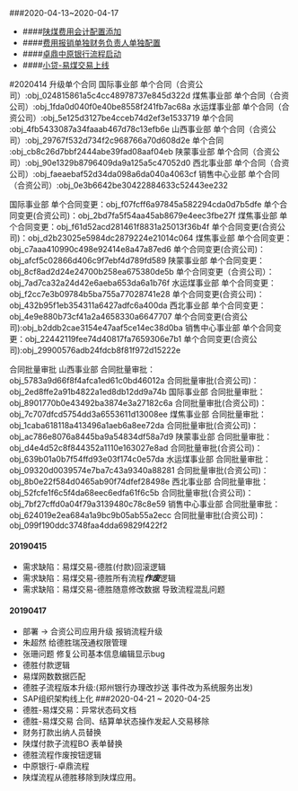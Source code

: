 ###2020-04-13~2020-04-17
* ####[陕煤费用会计配置添加]()
* ####[费用报销单独财务负责人单独配置]()
* ####[卓鼎中原银行流程启动](https://www.tapd.cn/58735076/prong/stories/view/1158735076001001785)
* ####[小贷-易煤交易上线]()


#2020414
升级单个合同
国际事业部 
 单个合同（合资公司）:obj_024815861a5c4cc48978737e845d322d
煤焦事业部
 单个合同（合资公司）:obj_1fda0d040f0e40be8558f241fb7ac68a
水运煤事业部
 单个合同（合资公司）:obj_5e125d3127be4cceb74d2ef3e1533719 
 单个合同            :obj_4fb5433087a34faaab467d78c13efb6e 
山西事业部
 单个合同（合资公司）:obj_29767f532d734f2c968766a70d608d2e
 单个合同            :obj_cb8c26d7bbf2444abe39fad08aaf04eb
陕蒙事业部
 单个合同（合资公司）:obj_90e1329b8796409da9a125a5c47052d0
西北事业部
 单个合同（合资公司）:obj_faeaebaf52d34da098a6da040a4063cf
销售中心业部
 单个合同（合资公司）:obj_0e3b6642be30422884633c52443ee232

国际事业部
单个合同变更：obj_f07fcff6a97845a582294cda0d7b5dfe
单个合同变更(合资公司)：obj_2bd7fa5f54aa45ab8679e4eec3fbe27f
煤焦事业部
单个合同变更：obj_f61d52acd281461f8831a25013f36b4f
单个合同变更(合资公司)：obj_d2b23025e5984dc2879224e21014c064
煤焦事业部
单个合同变更：obj_c7aaa410990c498e92414e8a47a87ed6
单个合同变更(合资公司)：obj_afcf5c02866d406c9f7ebf4d789fd589
陕蒙事业部
单个合同变更：obj_8cf8ad2d24e24700b258ea675380de5b
单个合同变更（合资公司）：obj_7ad7ca32a24d42e6aeba653da6a1b76f
水运煤事业部
单个合同变更：obj_f2cc7e3b09784b5ba755a77028741e28
单个合同变更(合资公司)：obj_432b95f1eb354311a6427adfc6a400da
西北事业部
单个合同变更：obj_4e9e880b73cf41a2a4658330a6647707
单个合同变更(合资公司):obj_b2ddb2cae3154e47aaf5ce14ec38d0ba
销售中心事业部
单个合同变更：obj_22442119fee74d40817fa7659306e7b1
单个合同变更(合资公司):obj_29900576adb24fdcb8f81f972d15222e

合同批量审批
山西事业部
合同批量审批：obj_5783a9d66f8f4afca1ed61c0bd46012a
合同批量审批(合资公司)：obj_2ed8ffe2a91b4822a1ed8db12dd9a74b
国际事业部
合同批量审批：obj_8901770b0e43492ba3874e3a27182c6a
合同批量审批(合资公司)：obj_7c707dfcd5754dd3a6553611d13008ee
煤焦事业部
合同批量审批：obj_1caba618118a413496a1aeb6a8ee72da
合同批量审批(合资公司)：obj_ac786e8076a8445ba9a54834df58a7d9
陕蒙事业部
合同批量审批：obj_d4e4d52c8f844352a1110e163027e8ad
合同批量审批(合资公司)：obj_639b01a0b7f54ffd93e03f174c0e57da
水运煤事业部
合同批量审批：obj_09320d0039574e7ba7c43a9340a88281
合同批量审批(合资公司)：obj_8b0e22f584d0465ab90f74dfef28498e
西北事业部
合同批量审批： obj_52fcfe1f6c5f4da68eec6edfa61f6c5b
合同批量审批(合资公司)：obj_7bf27cffd0a04f79a3139480c78c8e59
销售中心事业部
合同批量审批：obj_624019e2ea684a1a9bc9b05ab55a2ecc
合同批量审批(合资公司)：obj_099f190ddc3748faa4dda69829f422f2

#### 20190415
* 需求缺陷：易煤交易-德胜(付款)回滚逻辑
* 需求缺陷：易煤交易-德胜所有流程***作废***逻辑
* 需求缺陷：易煤交易-德胜随意修改数据 导致流程混乱问题

#### 20190417
* 部署 -> 合资公司应用升级 报销流程升级
* 朱超然 给德胜瑞茂通权限管理
* 张珊问题 修复公司基本信息编辑显示bug
* 德胜付款逻辑 
* 易煤网数数据匹配 
* 德胜子流程版本升级:(郑州银行办理改抄送 事件改为系统服务出发)
* SAP组织架构线上化 
###2020-04-21 ~ 2020-04-25
* 德胜-易煤交易：异常状态码文档
* 德胜-易煤交易 合同、结算单状态操作发起人交易移除 
* 财务打款出纳人员替换
* 陕煤付款子流程BO 表单替换
* 德胜流程作废按钮逻辑
* 中原银行-卓鼎流程
* 陕煤流程从德胜移除到陕煤应用。
